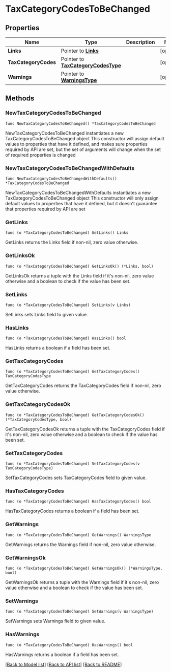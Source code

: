# TaxCategoryCodesToBeChanged

## Properties

Name | Type | Description | Notes
------------ | ------------- | ------------- | -------------
**Links** | Pointer to [**Links**](Links.md) |  | [optional] 
**TaxCategoryCodes** | Pointer to [**TaxCategoryCodesType**](TaxCategoryCodesType.md) |  | [optional] 
**Warnings** | Pointer to [**WarningsType**](WarningsType.md) |  | [optional] 

## Methods

### NewTaxCategoryCodesToBeChanged

`func NewTaxCategoryCodesToBeChanged() *TaxCategoryCodesToBeChanged`

NewTaxCategoryCodesToBeChanged instantiates a new TaxCategoryCodesToBeChanged object
This constructor will assign default values to properties that have it defined,
and makes sure properties required by API are set, but the set of arguments
will change when the set of required properties is changed

### NewTaxCategoryCodesToBeChangedWithDefaults

`func NewTaxCategoryCodesToBeChangedWithDefaults() *TaxCategoryCodesToBeChanged`

NewTaxCategoryCodesToBeChangedWithDefaults instantiates a new TaxCategoryCodesToBeChanged object
This constructor will only assign default values to properties that have it defined,
but it doesn't guarantee that properties required by API are set

### GetLinks

`func (o *TaxCategoryCodesToBeChanged) GetLinks() Links`

GetLinks returns the Links field if non-nil, zero value otherwise.

### GetLinksOk

`func (o *TaxCategoryCodesToBeChanged) GetLinksOk() (*Links, bool)`

GetLinksOk returns a tuple with the Links field if it's non-nil, zero value otherwise
and a boolean to check if the value has been set.

### SetLinks

`func (o *TaxCategoryCodesToBeChanged) SetLinks(v Links)`

SetLinks sets Links field to given value.

### HasLinks

`func (o *TaxCategoryCodesToBeChanged) HasLinks() bool`

HasLinks returns a boolean if a field has been set.

### GetTaxCategoryCodes

`func (o *TaxCategoryCodesToBeChanged) GetTaxCategoryCodes() TaxCategoryCodesType`

GetTaxCategoryCodes returns the TaxCategoryCodes field if non-nil, zero value otherwise.

### GetTaxCategoryCodesOk

`func (o *TaxCategoryCodesToBeChanged) GetTaxCategoryCodesOk() (*TaxCategoryCodesType, bool)`

GetTaxCategoryCodesOk returns a tuple with the TaxCategoryCodes field if it's non-nil, zero value otherwise
and a boolean to check if the value has been set.

### SetTaxCategoryCodes

`func (o *TaxCategoryCodesToBeChanged) SetTaxCategoryCodes(v TaxCategoryCodesType)`

SetTaxCategoryCodes sets TaxCategoryCodes field to given value.

### HasTaxCategoryCodes

`func (o *TaxCategoryCodesToBeChanged) HasTaxCategoryCodes() bool`

HasTaxCategoryCodes returns a boolean if a field has been set.

### GetWarnings

`func (o *TaxCategoryCodesToBeChanged) GetWarnings() WarningsType`

GetWarnings returns the Warnings field if non-nil, zero value otherwise.

### GetWarningsOk

`func (o *TaxCategoryCodesToBeChanged) GetWarningsOk() (*WarningsType, bool)`

GetWarningsOk returns a tuple with the Warnings field if it's non-nil, zero value otherwise
and a boolean to check if the value has been set.

### SetWarnings

`func (o *TaxCategoryCodesToBeChanged) SetWarnings(v WarningsType)`

SetWarnings sets Warnings field to given value.

### HasWarnings

`func (o *TaxCategoryCodesToBeChanged) HasWarnings() bool`

HasWarnings returns a boolean if a field has been set.


[[Back to Model list]](../README.md#documentation-for-models) [[Back to API list]](../README.md#documentation-for-api-endpoints) [[Back to README]](../README.md)


